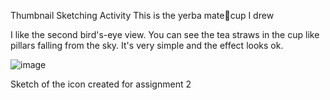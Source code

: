 Thumbnail Sketching Activity
This is the yerba mate🧉cup I drew

I like the second bird's-eye view. You can see the tea straws in the cup like pillars falling from the sky. It's very simple and the effect looks ok.

 ![image](https://github.com/user-attachments/assets/a6f5d8bf-ac08-4edf-a588-0d71e9e636a1)

Sketch of the icon created for assignment 2

